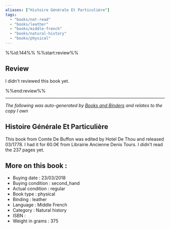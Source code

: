 ```yaml
---
aliases: ["Histoire Générale Et Particulière"] 
tags: 
  - "books/not-read" 
  - "books/leather" 
  - "books/middle-french"
  - "books/natural-history"
  - "books/physical"
---
```

%%id:144%%
%%start:review%%
## Review
I didn't reviewed this book yet. 

%%end:review%%

---
_The following was auto-generated by [Books and Binders](Books%20and%20Binders.md) and relates to the copy I own_
## Histoire Générale Et Particulière
This book from Comte De Buffon was edited by Hotel De Thou and released 03/1778. I had it for 60.0€ from Librairie Ancienne Denis   Tours. I didn't read the 237 pages yet.

## More on this book :
- Buying date : 23/03/2018
- Buying condition : second_hand
- Actual condition : regular
- Book type : physical
- Binding : leather
- Language : Middle French
- Category : Natural history
- ISBN : 
- Weight in grams : 375
